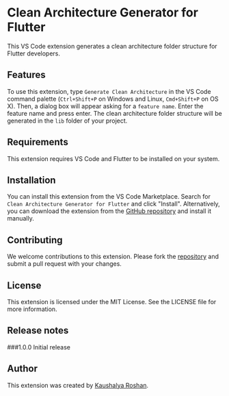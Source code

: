 # Clean Architecture Generator for Flutter

This VS Code extension generates a clean architecture folder structure for Flutter developers.

## Features

To use this extension, type `Generate Clean Architecture` in the VS Code command palette (`Ctrl+Shift+P` on Windows and Linux, `Cmd+Shift+P` on OS X). Then, a dialog box will appear asking for a `feature name`. Enter the feature name and press enter. The clean architecture folder structure will be generated in the `lib` folder of your project.

## Requirements

This extension requires VS Code and Flutter to be installed on your system.

## Installation

You can install this extension from the VS Code Marketplace. Search for `Clean Architecture Generator for Flutter` and click "Install". Alternatively, you can download the extension from the [GitHub repository](https://github.com/KaushalyaRoshan/clean-architecture-for-Flutter-VSCode-Extension) and install it manually.

## Contributing

We welcome contributions to this extension. Please fork the [repository](https://github.com/KaushalyaRoshan/clean-architecture-for-Flutter-VSCode-Extension) and submit a pull request with your changes.

## License

This extension is licensed under the MIT License. See the LICENSE file for more information.

## Release notes

###1.0.0
Initial release

## Author

This extension was created by [Kaushalya Roshan](https://kaushalyaroshan.com).
